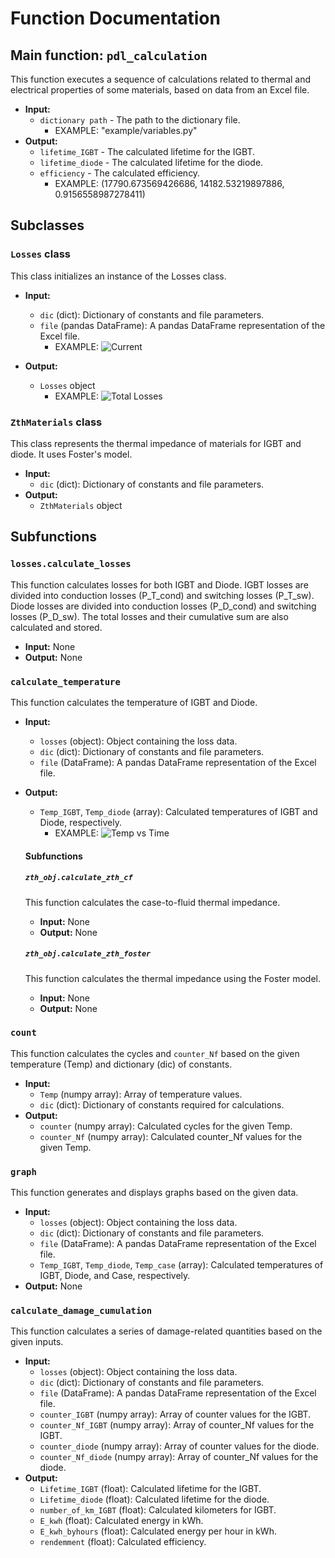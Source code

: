 # Function Documentation

## Main function: `pdl_calculation`

This function executes a sequence of calculations related to thermal and electrical properties of some materials, based on data from an Excel file.

- **Input:**
  - `dictionary path` - The path to the dictionary file.
    - EXAMPLE: "example/variables.py"
- **Output:**
  - `lifetime_IGBT` - The calculated lifetime for the IGBT.
  - `lifetime_diode` - The calculated lifetime for the diode.
  - `efficiency` - The calculated efficiency.
    - EXAMPLE: (17790.673569426686, 14182.53219897886, 0.9156558987278411)

## Subclasses

### `Losses` class

This class initializes an instance of the Losses class.

- **Input:**
  - `dic` (dict): Dictionary of constants and file parameters.
  - `file` (pandas DataFrame): A pandas DataFrame representation of the Excel file.
    - EXAMPLE: ![Current](https://gitlab.com/PGarn/LifeTime_IGBT_Calculation/-/blob/main/details/Figures/Current.png)

- **Output:**
  - `Losses` object
    - EXAMPLE: ![Total Losses](https://gitlab.com/PGarn/LifeTime_IGBT_Calculation/-/blob/main/details/Figures/Losses.png)

### `ZthMaterials` class

This class represents the thermal impedance of materials for IGBT and diode. It uses Foster's model.

- **Input:**
  - `dic` (dict): Dictionary of constants and file parameters.
- **Output:**
  - `ZthMaterials` object

## Subfunctions

### `losses.calculate_losses`

This function calculates losses for both IGBT and Diode. IGBT losses are divided into conduction losses (P_T_cond) and switching losses (P_T_sw). Diode losses are divided into conduction losses (P_D_cond) and switching losses (P_D_sw). The total losses and their cumulative sum are also calculated and stored.

- **Input:** None
- **Output:** None

### `calculate_temperature`

This function calculates the temperature of IGBT and Diode.

- **Input:**
  - `losses` (object): Object containing the loss data.
  - `dic` (dict): Dictionary of constants and file parameters.
  - `file` (DataFrame): A pandas DataFrame representation of the Excel file.
- **Output:**
  - `Temp_IGBT`, `Temp_diode` (array): Calculated temperatures of IGBT and Diode, respectively.
    - EXAMPLE: ![Temp vs Time](https://gitlab.com/PGarn/LifeTime_IGBT_Calculation/-/blob/main/details/Figures/Temperatures.png)

  #### Subfunctions

  ##### `zth_obj.calculate_zth_cf`

  This function calculates the case-to-fluid thermal impedance.

  - **Input:** None
  - **Output:** None

  ##### `zth_obj.calculate_zth_foster`

  This function calculates the thermal impedance using the Foster model.

  - **Input:** None
  - **Output:** None

### `count`

This function calculates the cycles and `counter_Nf` based on the given temperature (Temp) and dictionary (dic) of constants.

- **Input:**
  - `Temp` (numpy array): Array of temperature values.
  - `dic` (dict): Dictionary of constants required for calculations.
- **Output:**
  - `counter` (numpy array): Calculated cycles for the given Temp.
  - `counter_Nf` (numpy array): Calculated counter_Nf values for the given Temp.

### `graph`

This function generates and displays graphs based on the given data.

- **Input:**
  - `losses` (object): Object containing the loss data.
  - `dic` (dict): Dictionary of constants and file parameters.
  - `file` (DataFrame): A pandas DataFrame representation of the Excel file.
  - `Temp_IGBT`, `Temp_diode`, `Temp_case` (array): Calculated temperatures of IGBT, Diode, and Case, respectively.
- **Output:** None

### `calculate_damage_cumulation`

This function calculates a series of damage-related quantities based on the given inputs.

- **Input:**
  - `losses` (object): Object containing the loss data.
  - `dic` (dict): Dictionary of constants and file parameters.
  - `file` (DataFrame): A pandas DataFrame representation of the Excel file.
  - `counter_IGBT` (numpy array): Array of counter values for the IGBT.
  - `counter_Nf_IGBT` (numpy array): Array of counter_Nf values for the IGBT.
  - `counter_diode` (numpy array): Array of counter values for the diode.
  - `counter_Nf_diode` (numpy array): Array of counter_Nf values for the diode.
- **Output:**
  - `Lifetime_IGBT` (float): Calculated lifetime for the IGBT.
  - `Lifetime_diode` (float): Calculated lifetime for the diode.
  - `number_of_km_IGBT` (float): Calculated kilometers for IGBT.
  - `E_kwh` (float): Calculated energy in kWh.
  - `E_kwh_byhours` (float): Calculated energy per hour in kWh.
  - `rendemment` (float): Calculated efficiency.

